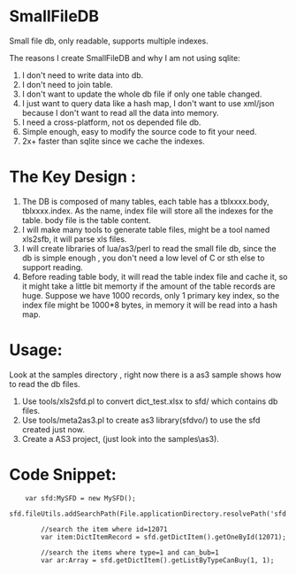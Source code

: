 SmallFileDB
===========

Small file db, only readable, supports multiple indexes.

The reasons I create SmallFileDB and why I am not using  sqlite:

1. I don't need to write data into db.
2. I don't need to join table.
3. I don't want to update the whole db file if only one table changed.
4. I just want to query data like a hash map,  I don't want to use xml/json because I don't want to read all the data into memory.
4. I need a cross-platform, not os depended file db.
5. Simple enough, easy to modify the source code to fit your need.
6. 2x+ faster than sqlite since we cache the indexes.


The Key Design :
===========

1. The DB is composed of many tables, each table has a tblxxxx.body, tblxxxx.index.  As the name,  index file will store all the indexes for the table. body file is the table content.
2. I will make many tools to generate table files, might  be a tool named xls2sfb, it will parse xls files.
3. I will create libraries of lua/as3/perl to read the small file db, since the db is simple enough , you don't need a low level of C or sth else to support reading.
4. Before reading table body, it will read the table index file and cache it, so it might take a little bit memorty if the amount of the table records are huge. Suppose we have 1000 records, only 1 primary key index,  so the index file might be 1000*8 bytes, in memory it will be read into a hash map.

Usage:
===========
Look at the samples directory  , right now there is a as3 sample shows how to read the db files.

1. Use tools/xls2sfd.pl to convert dict_test.xlsx to sfd/ which contains db files.
2. Use tools/meta2as3.pl to create as3 library(sfdvo/) to use the sfd  created just now.
3. Create a AS3 project, (just look into the samples\as3).

Code Snippet:
===========

  		var sfd:MySFD = new MySFD();
			sfd.fileUtils.addSearchPath(File.applicationDirectory.resolvePath('sfd'));
			
			//search the item where id=12071
			var item:DictItemRecord = sfd.getDictItem().getOneById(12071);
			
			//search the items where type=1 and can_bub=1
			var ar:Array = sfd.getDictItem().getListByTypeCanBuy(1, 1);






